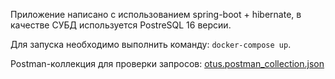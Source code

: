 Приложение написано с использованием spring-boot + hibernate, в качестве СУБД используется PostreSQL 16 версии.

Для запуска необходимо выполнить команду: `docker-compose up`.

Postman-коллекция для проверки запросов: [otus.postman_collection.json](otus.postman_collection.json)